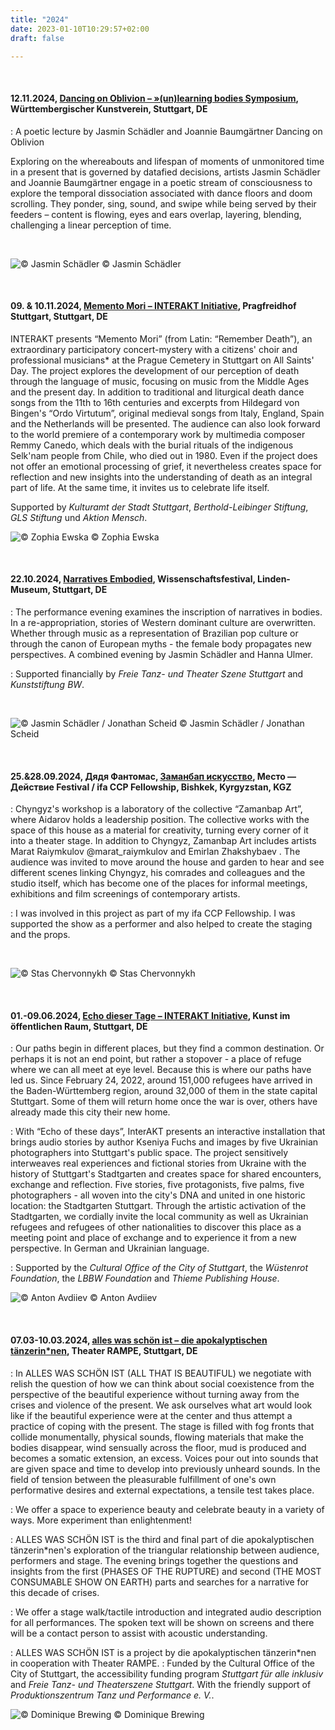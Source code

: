 ```yaml
---
title: "2024"
date: 2023-01-10T10:29:57+02:00
draft: false

---
```


&nbsp;

#### **12.11.2024, [Dancing on Oblivion – »(un)learning bodies Symposium](https://www.akademie-solitude.de/en/event/unlearning-bodies-at-wuerttembergischer-kunstverein/), Württembergischer Kunstverein, Stuttgart, DE**

:   A poetic lecture by Jasmin Schädler and Joannie Baumgärtner
Dancing on Oblivion

Exploring on the whereabouts and lifespan of moments of unmonitored time in a present that is governed by datafied decisions, artists Jasmin Schädler and Joannie Baumgärtner engage in a poetic stream of consciousness to explore the temporal dissociation associated with dance floors and doom scrolling. They ponder, sing, sound, and swipe while being served by their feeders – content is flowing, eyes and ears overlap, layering, blending, challenging a linear perception of time. 

&nbsp;

![© Jasmin Schädler](/upcoming/doo.png)
© Jasmin Schädler 

&nbsp;

#### **09. & 10.11.2024, [Memento Mori – INTERAKT Initiative](https://www.instagram.com/p/DCo6_2ZADa0/?img_index=1), Pragfreidhof Stuttgart, Stuttgart, DE**

INTERAKT presents “Memento Mori” (from Latin: “Remember Death”), an extraordinary participatory concert-mystery with a citizens' choir and professional musicians* at the Prague Cemetery in Stuttgart on All Saints' Day. The project explores the development of our perception of death through the language of music, focusing on music from the Middle Ages and the present day. In addition to traditional and liturgical death dance songs from the 11th to 16th centuries and excerpts from Hildegard von Bingen's “Ordo Virtutum”, original medieval songs from Italy, England, Spain and the Netherlands will be presented. The audience can also look forward to the world premiere of a contemporary work by multimedia composer Remmy Canedo, which deals with the burial rituals of the indigenous Selk'nam people from Chile, who died out in 1980. Even if the project does not offer an emotional processing of grief, it nevertheless creates space for reflection and new insights into the understanding of death as an integral part of life. At the same time, it invites us to celebrate life itself.

Supported by *Kulturamt der Stadt Stuttgart*, *Berthold-Leibinger Stiftung*, *GLS Stiftung* und *Aktion Mensch*.

![© Zophia Ewska](/upcoming/mm.jpg)
© Zophia Ewska

&nbsp;

#### **22.10.2024, [Narratives Embodied](https://lindenmuseum.de/narratives-embodied/), Wissenschaftsfestival, Linden-Museum, Stuttgart, DE**

:   The performance evening examines the inscription of narratives in bodies. In a re-appropriation, stories of Western dominant culture are overwritten. Whether through music as a representation of Brazilian pop culture or through the canon of European myths - the female body propagates new perspectives. A combined evening by Jasmin Schädler and Hanna Ulmer.  

:   Supported financially by *Freie Tanz- und Theater Szene Stuttgart* and *Kunststiftung BW*.

&nbsp;

![© Jasmin Schädler / Jonathan Scheid](/upcoming/ne.jpg)
© Jasmin Schädler / Jonathan Scheid

&nbsp;

#### **25.&28.09.2024, Дядя Фантомас, [Заманбап искусство](https://www.instagram.com/p/DAnzutHoFVr/), Место — Действие Festival / ifa CCP Fellowship, Bishkek, Kyrgyzstan, KGZ**

:   Chyngyz's workshop is a laboratory of the collective “Zamanbap Art”, where Aidarov holds a leadership position. The collective works with the space of this house as a material for creativity, turning every corner of it into a theater stage. In addition to Chyngyz, Zamanbap Art includes artists Marat Raiymkulov @marat_raiymkulov and Emirlan Zhakshybaev .
The audience was invited to move around the house and garden to hear and see different scenes linking Chyngyz, his comrades and colleagues and the studio itself, which has become one of the places for informal meetings, exhibitions and film screenings of contemporary artists.

:   I was involved in this project as part of my ifa CCP Fellowship. I was supported the show as a performer and also helped to create the staging and the props.

&nbsp;

![© Stas Chervonnykh](/upcoming/dfbishkek.png)
© Stas Chervonnykh

&nbsp;

#### **01.-09.06.2024, [Echo dieser Tage – INTERAKT Initiative](https://www.instagram.com/p/C7zB_bboxni/?img_index=5), Kunst im öffentlichen Raum, Stuttgart, DE**

:   Our paths begin in different places, but they find a common destination. Or perhaps it is not an end point, but rather a stopover - a place of refuge where we can all meet at eye level. Because this is where our paths have led us. Since February 24, 2022, around 151,000 refugees have arrived in the Baden-Württemberg region, around 32,000 of them in the state capital Stuttgart. Some of them will return home once the war is over, others have already made this city their new home.  

:   With “Echo of these days”, InterAKT presents an interactive installation that brings audio stories by author Kseniya Fuchs and images by five Ukrainian photographers into Stuttgart's public space. The project sensitively interweaves real experiences and fictional stories from Ukraine with the history of Stuttgart's Stadtgarten and creates space for shared encounters, exchange and reflection. Five stories, five protagonists, five palms, five photographers - all woven into the city's DNA and united in one historic location: the Stadtgarten Stuttgart. Through the artistic activation of the Stadtgarten, we cordially invite the local community as well as Ukrainian refugees and refugees of other nationalities to discover this place as a meeting point and place of exchange and to experience it from a new perspective. In German and Ukrainian language.   

:   Supported by the *Cultural Office of the City of Stuttgart*, the *Wüstenrot Foundation*, the *LBBW Foundation* and *Thieme Publishing House*.

![© Anton Avdiiev](/upcoming/edt.jpg)
© Anton Avdiiev

&nbsp;

#### **07.03-10.03.2024, [alles was schön ist – die apokalyptischen tänzerin\*nen](https://theaterrampe.de/event/alles-was-schoen-ist/), Theater RAMPE, Stuttgart, DE**

:   In ALLES WAS SCHÖN IST (ALL THAT IS BEAUTIFUL) we negotiate with relish the question of how we can think about social coexistence from the perspective of the beautiful experience without turning away from the crises and violence of the present. We ask ourselves what art would look like if the beautiful experience were at the center and thus attempt a practice of coping with the present.
The stage is filled with fog fronts that collide monumentally, physical sounds, flowing materials that make the bodies disappear, wind sensually across the floor, mud is produced and becomes a somatic extension, an excess. Voices pour out into sounds that are given space and time to develop into previously unheard sounds. In the field of tension between the pleasurable fulfillment of one's own performative desires and external expectations, a tensile test takes place.

:   We offer a space to experience beauty and celebrate beauty in a variety of ways.
More experiment than enlightenment!

:   ALLES WAS SCHÖN IST is the third and final part of die apokalyptischen tänzerin*nen's exploration of the triangular relationship between audience, performers and stage. The evening brings together the questions and insights from the first (PHASES OF THE RUPTURE) and second (THE MOST CONSUMABLE SHOW ON EARTH) parts and searches for a narrative for this decade of crises.

:   We offer a stage walk/tactile introduction and integrated audio description for all performances.
The spoken text will be shown on screens and there will be a contact person to assist with acoustic understanding.

:   ALLES WAS SCHÖN IST is a project by die apokalyptischen tänzerin\*nen in cooperation with Theater RAMPE. 
:   Funded by the Cultural Office of the City of Stuttgart, the accessibility funding program *Stuttgart für alle inklusiv* and  *Freie Tanz- und Theaterszene Stuttgart*. 
With the friendly support of *Produktionszentrum Tanz und Performance e. V.*.

![© Dominique Brewing](/upcoming/awsi.png)
© Dominique Brewing

&nbsp;
